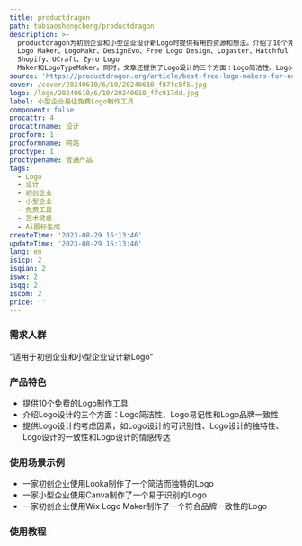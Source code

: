 ```yaml
---
title: productdragon
path: tubiaoshengcheng/productdragon
description: >-
  productdragon为初创企业和小型企业设计新Logo时提供有用的资源和想法。介绍了10个免费的Logo制作工具，包括Looka、Canva、Wix
  Logo Maker、LogoMakr、DesignEvo、Free Logo Design、Logaster、Hatchful by
  Shopify、UCraft、Zyro Logo
  Maker和LogoTypeMaker。同时，文章还提供了Logo设计的三个方面：Logo简洁性、Logo易记性和Logo品牌一致性。最后，文章还提供了一些Logo设计的考虑因素，如Logo设计的可识别性、Logo设计的独特性、Logo设计的一致性和Logo设计的情感传达。
source: 'https://productdragon.org/article/best-free-logo-makers-for-new-businesses/'
cover: /cover/20240610/6/10/20240610_f87fc5f5.jpg
logo: /logo/20240610/6/10/20240610_f7c017dd.jpg
label: 小型企业最佳免费Logo制作工具
component: false
procattr: 4
procattrname: 设计
procform: 1
procformname: 网站
proctype: 1
proctypename: 普通产品
tags:
  - Logo
  - 设计
  - 初创企业
  - 小型企业
  - 免费工具
  - 艺术灵感
  - Ai图标生成
createTime: '2023-08-29 16:13:46'
updateTime: '2023-08-29 16:13:46'
lang: en
isicp: 2
isqian: 2
iswx: 2
isqq: 2
iscom: 2
price: ''
---
```




### 需求人群
"适用于初创企业和小型企业设计新Logo"

### 产品特色
* 提供10个免费的Logo制作工具
* 介绍Logo设计的三个方面：Logo简洁性、Logo易记性和Logo品牌一致性
* 提供Logo设计的考虑因素，如Logo设计的可识别性、Logo设计的独特性、Logo设计的一致性和Logo设计的情感传达

### 使用场景示例
* 一家初创企业使用Looka制作了一个简洁而独特的Logo
* 一家小型企业使用Canva制作了一个易于识别的Logo
* 一家初创企业使用Wix Logo Maker制作了一个符合品牌一致性的Logo

### 使用教程


  
